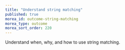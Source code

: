 ```yaml
---
title: "Understand string matching"
published: true
morea_id: outcome-string-matching
morea_type: outcome
morea_sort_order: 220
---
```


Understand when, why, and how to use string matching. 